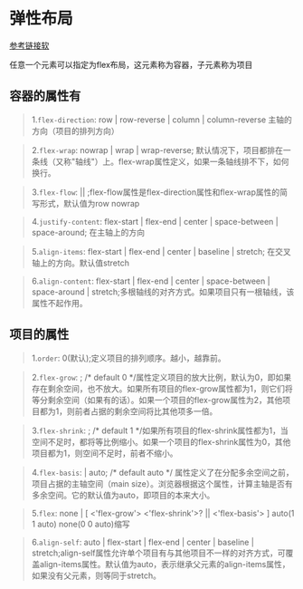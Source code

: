 弹性布局
==============

[参考链接软](http://www.ruanyifeng.com/blog/2015/07/flex-grammar.html "Markdown")


任意一个元素可以指定为flex布局，这元素称为容器，子元素称为项目

容器的属性有
--------------

>1.`flex-direction`: row | row-reverse | column | column-reverse 主轴的方向（项目的排列方向）

>2.`flex-wrap`: nowrap | wrap | wrap-reverse; 默认情况下，项目都排在一条线（又称"轴线"）上。flex-wrap属性定义，如果一条轴线排不下，如何换行。

>3.`flex-flow`:  <flex-direction> || <flex-wrap>;flex-flow属性是flex-direction属性和flex-wrap属性的简写形式，默认值为row nowrap

>4.`justify-content`: flex-start | flex-end | center | space-between | space-around; 在主轴上的方向

>5.`align-items`: flex-start | flex-end | center | baseline | stretch; 在交叉轴上的方向。默认值stretch

>6.`align-content`: flex-start | flex-end | center | space-between | space-around | stretch;多根轴线的对齐方式。如果项目只有一根轴线，该属性不起作用。

项目的属性
-----------------

>1.`order`: 0(默认);定义项目的排列顺序。越小，越靠前。

>2.`flex-grow`: <number>; /* default 0 */属性定义项目的放大比例，默认为0，即如果存在剩余空间，也不放大。如果所有项目的flex-grow属性都为1，则它们将等分剩余空间（如果有的话）。如果一个项目的flex-grow属性为2，其他项目都为1，则前者占据的剩余空间将比其他项多一倍。

>3.`flex-shrink`: <number>; /* default 1 */如果所有项目的flex-shrink属性都为1，当空间不足时，都将等比例缩小。如果一个项目的flex-shrink属性为0，其他项目都为1，则空间不足时，前者不缩小。

>4.`flex-basis`: <length> | auto; /* default auto */ 属性定义了在分配多余空间之前，项目占据的主轴空间（main size）。浏览器根据这个属性，计算主轴是否有多余空间。它的默认值为auto，即项目的本来大小。

>5.`flex`: none | [ <'flex-grow'> <'flex-shrink'>? || <'flex-basis'> ] auto(1 1 auto) none(0 0 auto)缩写

>6.`align-self`: auto | flex-start | flex-end | center | baseline | stretch;align-self属性允许单个项目有与其他项目不一样的对齐方式，可覆盖align-items属性。默认值为auto，表示继承父元素的align-items属性，如果没有父元素，则等同于stretch。

